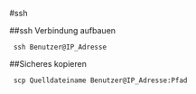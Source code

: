 #ssh

##ssh Verbindung aufbauen

     ssh Benutzer@IP_Adresse
     
##Sicheres kopieren 
    
     scp Quelldateiname Benutzer@IP_Adresse:Pfad 
